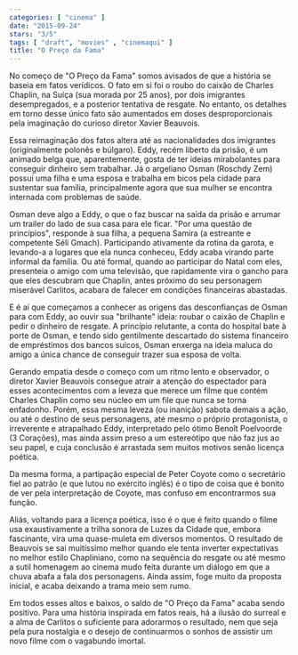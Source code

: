 ```yaml
---
categories: [ "cinema" ]
date: "2015-09-24"
stars: "3/5"
tags: [ "draft", "movies" , "cinemaqui" ]
title: "O Preço da Fama"
---
```

No começo de "O Preço da Fama" somos avisados de que a história
se baseia em fatos verídicos. O fato em si foi o roubo do caixão de
Charles Chaplin, na Suíça (sua morada por 25 anos), por dois imigrantes
desempregados, e a posterior tentativa de resgate. No entanto, os detalhes
em torno desse único fato são aumentados em doses desproporcionais
pela imaginação do curioso diretor Xavier Beauvois.

Essa reimaginação dos fatos altera até as nacionalidades dos imigrantes
(originalmente polonês e búlgaro). Eddy, recém liberto da prisão,
é um animado belga que, aparentemente, gosta de ter ideias mirabolantes
para conseguir dinheiro sem trabalhar. Já o argeliano Osman (Roschdy
Zem) possui uma filha e uma esposa e trabalha em bicos pela cidade para
sustentar sua família, principalmente agora que sua mulher se encontra
internada com problemas de saúde.

Osman deve algo a Eddy, o que o faz buscar na saída da prisão e arrumar
um trailer do lado de sua casa para ele ficar. "Por uma questão de
princípios", responde à sua filha, a pequena Samira (a estreante e
competente Séli Gmach). Participando ativamente da rotina da garota,
e levando-a a lugares que ela nunca conheceu, Eddy acaba virando parte
informal da família. Ou até formal, quando ao participar do Natal
com eles, presenteia o amigo com uma televisão, que rapidamente vira
o gancho para que eles descubram que Chaplin, antes próximo do seu
personagem miserável Carlitos, acabara de falecer em condições
financeiras abastadas.

E é aí que começamos a conhecer as origens das desconfianças de Osman
para com Eddy, ao ouvir sua "brilhante" ideia: roubar o caixão de Chaplin
e pedir o dinheiro de resgate. A princípio relutante, a conta do hospital
bate à porte de Osman, e tendo sido gentilmente descartado do sistema
financeiro de empréstimos dos bancos suícos, Osman enxerga na ideia
maluca do amigo a única chance de conseguir trazer sua esposa de volta.

Gerando empatia desde o começo com um ritmo lento e observador, o
diretor Xavier Beauvois consegue atrair a atenção do espectador para
esses acontecimentos com a leveza que merece um filme que contém Charles
Chaplin como seu núcleo em um file que nunca se torna enfadonho. Porém,
essa mesma leveza (ou inanição) sabota demais a ação, ou até
o destino de seus personagens, até mesmo o próprio protagonista,
o irreverente e atrapalhado Eddy, interpretado pelo ótimo Benoît
Poelvoorde (3 Corações), mas ainda assim preso a um estereótipo que
não faz jus ao seu papel, e cuja conclusão é arrastada sem muitos
motivos senão licença poética.

Da mesma forma, a partipação especial de Peter Coyote como o secretário
fiel ao patrão (e que lutou no exército inglês) é o tipo de coisa
que é bonito de ver pela interpretação de Coyote, mas confuso em
encontrarmos sua função.

Aliás, voltando para a licença poética, isso é o que é feito quando
o filme usa exaustivamente a trilha sonora de Luzes da Cidade que, embora
fascinante, vira uma quase-muleta em diversos momentos. O resultado de
Beauvois se sai muitíssimo melhor quando ele tenta inverter expectativas
no melhor estilo Chapliniano, como na sequência do resgate ou até mesmo
a sutil homenagem ao cinema mudo feita durante um diálogo em que a chuva
abafa a fala dos personagens. Ainda assim, foge muito da proposta inicial,
e acaba deixando a trama meio sem rumo.

Em todos esses altos e baixos, o saldo de "O Preço da Fama" acaba sendo
positivo. Para uma história inspirada em fatos reais, há a ilusão do
surreal e a alma de Carlitos o suficiente para adorarmos o resultado,
nem que seja pela pura nostalgia e o desejo de continuarmos o sonhos de
assistir um novo filme com o vagabundo imortal.
